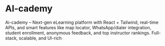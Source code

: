# AI-cademy
Ai-cademy – Next-gen eLearning platform with React + Tailwind, real-time APIs, and smart features like map locator, WhatsApp/dialer integration, student enrollment, anonymous feedback, and top instructor rankings. Full-stack, scalable, and UI-rich
